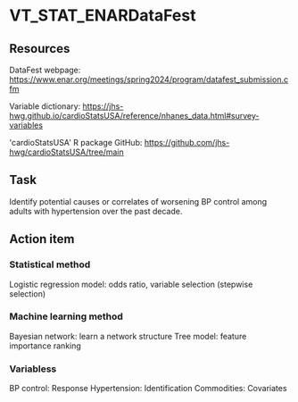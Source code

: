 # VT_STAT_ENARDataFest

## Resources

DataFest webpage: https://www.enar.org/meetings/spring2024/program/datafest_submission.cfm

Variable dictionary: https://jhs-hwg.github.io/cardioStatsUSA/reference/nhanes_data.html#survey-variables

'cardioStatsUSA' R package GitHub: https://github.com/jhs-hwg/cardioStatsUSA/tree/main


## Task

Identify potential causes or correlates of worsening BP control among adults with hypertension over the past decade.


## Action item

### Statistical method

Logistic regression model: odds ratio, variable selection (stepwise selection)


### Machine learning method

Bayesian network: learn a network structure
Tree model: feature importance ranking

### Variabless
BP control: Response
Hypertension: Identification
Commodities: Covariates
